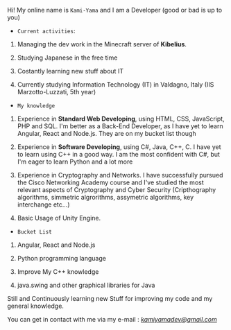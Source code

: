 Hi! My online name is `Kami-Yama` and I am a Developer (good or bad is up to you)

- `Current activities`:

1. Managing the dev work in the Minecraft server of **Kibelius**.

2. Studying Japanese in the free time

3. Costantly learning new stuff about IT

4. Currently studying Information Technology (IT) in Valdagno, Italy (IIS Marzotto-Luzzati, 5th year)

- `My knowledge`

1. Experience in **Standard Web Developing**, using HTML, CSS, JavaScript, PHP and SQL. I'm better as a Back-End Developer, as I have yet to learn Angular, React and Node.js. They are on my bucket list though

2. Experience in **Software Developing**, using C#, Java, C++, C. I have yet to learn using C++ in a good way. I am the most confident with C#, but I'm eager to learn Python and a lot more

3. Experience in Cryptography and Networks. I have successfully pursued the Cisco Networking Academy course and I've studied the most relevant aspects of Cryptography and Cyber Security (Cripthography algorithms, simmetric algrorithms, assymetric algorithms, key interchange etc...)

4. Basic Usage of Unity Engine.

- `Bucket List`

1. Angular, React and Node.js

2. Python programming language

3. Improve My C++ knowledge

4. java.swing and other graphical libraries for Java


Still and Continuously learning new Stuff for improving my code and my general knowledge.

You can get in contact with me via my e-mail : *kamiyamadev@gmail.com*


